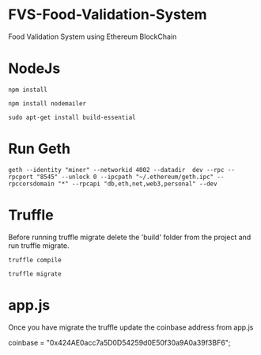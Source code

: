 # FVS-Food-Validation-System
Food Validation System using Ethereum BlockChain

# NodeJs

`npm install`

`npm install nodemailer`

`sudo apt-get install build-essential`

# Run Geth

`geth --identity "miner" --networkid 4002 --datadir  dev --rpc --rpcport "8545" --unlock 0 --ipcpath "~/.ethereum/geth.ipc" --rpccorsdomain "*" --rpcapi "db,eth,net,web3,personal" --dev`

# Truffle

Before running truffle migrate delete the 'build' folder from the project and run truffle migrate.


`truffle compile`

`truffle migrate`

# app.js
Once you have migrate the truffle update the coinbase address from app.js

coinbase = "0x424AE0acc7a5D0D54259d0E50f30a9A0a39f3BF6";
